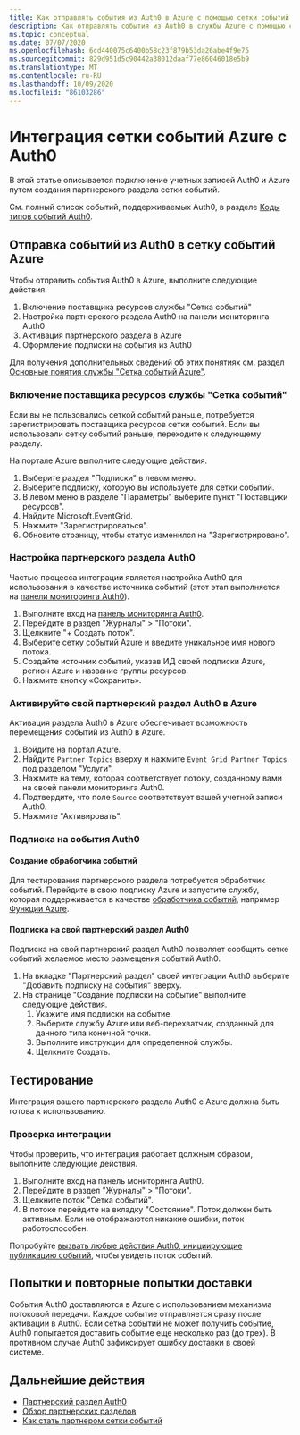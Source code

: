 ```yaml
---
title: Как отправлять события из Auth0 в Azure с помощью сетки событий Azure
description: Как отправлять события из Auth0 в службы Azure с помощью сетки событий Azure.
ms.topic: conceptual
ms.date: 07/07/2020
ms.openlocfilehash: 6cd440075c6400b58c23f879b53da26abe4f9e75
ms.sourcegitcommit: 829d951d5c90442a38012daaf77e86046018e5b9
ms.translationtype: MT
ms.contentlocale: ru-RU
ms.lasthandoff: 10/09/2020
ms.locfileid: "86103286"
---
```

# <a name="integrate-azure-event-grid-with-auth0"></a>Интеграция сетки событий Azure с Auth0

В этой статье описывается подключение учетных записей Auth0 и Azure путем создания партнерского раздела сетки событий.

См. полный список событий, поддерживаемых Auth0, в разделе [Коды типов событий Auth0](https://auth0.com/docs/logs/references/log-event-type-codes).

## <a name="send-events-from-auth0-to-azure-event-grid"></a>Отправка событий из Auth0 в сетку событий Azure
Чтобы отправить события Auth0 в Azure, выполните следующие действия.

1. Включение поставщика ресурсов службы "Сетка событий"
1. Настройка партнерского раздела Auth0 на панели мониторинга Auth0
1. Активация партнерского раздела в Azure
1. Оформление подписки на события из Auth0

Для получения дополнительных сведений об этих понятиях см. раздел [Основные понятия службы "Сетка событий Azure"](concepts.md).

### <a name="enable-event-grid-resource-provider"></a>Включение поставщика ресурсов службы "Сетка событий"
Если вы не пользовались сеткой событий раньше, потребуется зарегистрировать поставщика ресурсов сетки событий. Если вы использовали сетку событий раньше, переходите к следующему разделу.

На портале Azure выполните следующие действия.
1. Выберите раздел "Подписки" в левом меню.
1. Выберите подписку, которую вы используете для сетки событий.
1. В левом меню в разделе "Параметры" выберите пункт "Поставщики ресурсов".
1. Найдите Microsoft.EventGrid.
1. Нажмите "Зарегистрироваться".
1. Обновите страницу, чтобы статус изменился на "Зарегистрировано".

### <a name="set-up-an-auth0-partner-topic"></a>Настройка партнерского раздела Auth0
Частью процесса интеграции является настройка Auth0 для использования в качестве источника событий (этот этап выполняется на [панели мониторинга Auth0](https://manage.auth0.com/)).

1. Выполните вход на [панель мониторинга Auth0](https://manage.auth0.com/).
1. Перейдите в раздел "Журналы" > "Потоки".
1. Щелкните "+ Создать поток".
1. Выберите сетку событий Azure и введите уникальное имя нового потока.
1. Создайте источник событий, указав ИД своей подписки Azure, регион Azure и название группы ресурсов. 
1. Нажмите кнопку «Сохранить».

### <a name="activate-your-auth0-partner-topic-in-azure"></a>Активируйте свой партнерский раздел Auth0 в Azure
Активация раздела Auth0 в Azure обеспечивает возможность перемещения событий из Auth0 в Azure.

1. Войдите на портал Azure.
1. Найдите `Partner Topics` вверху и нажмите `Event Grid Partner Topics` под разделом "Услуги".
1. Нажмите на тему, которая соответствует потоку, созданному вами на своей панели мониторинга Auth0.
1. Подтвердите, что поле `Source` соответствует вашей учетной записи Auth0.
1. Нажмите "Активировать".

### <a name="subscribe-to-auth0-events"></a>Подписка на события Auth0

#### <a name="create-an-event-handler"></a>Создание обработчика событий
Для тестирования партнерского раздела потребуется обработчик событий. Перейдите в свою подписку Azure и запустите службу, которая поддерживается в качестве [обработчика событий](event-handlers.md), например [Функции Azure](custom-event-to-function.md).

#### <a name="subscribe-to-your-auth0-partner-topic"></a>Подписка на свой партнерский раздел Auth0
Подписка на свой партнерский раздел Auth0 позволяет сообщить сетке событий желаемое место размещения событий Auth0.

1. На вкладке "Партнерский раздел" своей интеграции Auth0 выберите "Добавить подписку на события" вверху.
1. На странице "Создание подписки на событие" выполните следующие действия.
    1. Укажите имя подписки на событие.
    1. Выберите службу Azure или веб-перехватчик, созданный для данного типа конечной точки.
    1. Выполните инструкции для определенной службы.
    1. Щелкните Создать.

## <a name="testing"></a>Тестирование
Интеграция вашего партнерского раздела Auth0 с Azure должна быть готова к использованию.

### <a name="verify-the-integration"></a>Проверка интеграции
Чтобы проверить, что интеграция работает должным образом, выполните следующие действия.

1. Выполните вход на панель мониторинга Auth0.
1. Перейдите в раздел "Журналы" > "Потоки".
1. Щелкните поток "Сетка событий".
1. В потоке перейдите на вкладку "Состояние". Поток должен быть активным. Если не отображаются никакие ошибки, поток работоспособен.

Попробуйте [вызвать любые действия Auth0, инициирующие публикацию событий](https://auth0.com/docs/logs/references/log-event-type-codes), чтобы увидеть поток событий.

## <a name="delivery-attempts-and-retries"></a>Попытки и повторные попытки доставки
События Auth0 доставляются в Azure с использованием механизма потоковой передачи. Каждое событие отправляется сразу после активации в Auth0. Если сетка событий не может получить событие, Auth0 попытается доставить событие еще несколько раз (до трех). В противном случае Auth0 зафиксирует ошибку доставки в своей системе.

## <a name="next-steps"></a>Дальнейшие действия

- [Партнерский раздел Auth0](auth0-overview.md)
- [Обзор партнерских разделов](partner-topics-overview.md)
- [Как стать партнером сетки событий](partner-onboarding-overview.md)